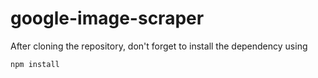# google-image-scraper

After cloning the repository, don't forget to install the dependency using
```js
npm install
```
